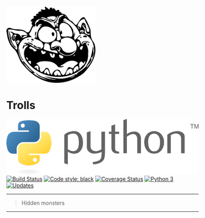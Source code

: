 ![trolls](.github/images/troll.svg)

# Trolls
![python](.github/images/python.svg)
[![Build Status](https://travis-ci.com/cnheider/trolls.svg?branch=master)](https://travis-ci.com/cnheider/trolls)
[![Code style: black](https://img.shields.io/badge/code%20style-black-000000.svg)](https://github.com/ambv/black)
[![Coverage Status](https://coveralls.io/repos/github/cnheider/trolls/badge.svg?branch=master)](https://coveralls.io/github/cnheider/trolls?branch=master)
[![Python 3](https://pyup.io/repos/github/cnheider/trolls/python-3-shield.svg)](https://pyup.io/repos/github/cnheider/trolls/)
[![Updates](https://pyup.io/repos/github/cnheider/trolls/shield.svg)](https://pyup.io/repos/github/cnheider/trolls/)

___
> Hidden monsters
___
